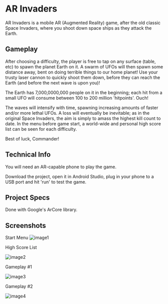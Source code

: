 # AR Invaders

AR Invaders is a mobile AR (Augmented Reality) game, after the old classic Space Invaders, where you shoot down 
space ships as they attack the Earth.

## Gameplay

After choosing a difficulty, the player is free to tap on any surface (table, etc) to spawn the planet Earth on it.
A swarm of UFOs will then spawn some distance away, bent on doing terrible things to our home planet! Use your trusty laser cannon to
quickly shoot them down, before they can reach the Earth (and before the next wave is upon you)!

The Earth has 7,000,0000,000 people on it in the beginning; each hit from a small UFO will consume between 100 to 200 million 'hitpoints'. Ouch!

The waves will intensify with time, spawning increasing amounts of faster and/or more lethal UFOs. A loss will eventually be
inevitable; as in the original Space Invaders, the aim is simply to amass the highest kill count to date. In the menu before game start, 
a world-wide and personal high score list can be seen for each difficulty.

Best of luck, Commander!

## Technical Info

You will need an AR-capable phone to play the game.

Download the project, open it in Android Studio, plug in your phone to a USB port and hit 'run' to test the game.

## Project Specs

Done with Google's ArCore library.

## Screenshots

Start Menu
![image1](https://i.imgur.com/8ySygF4.jpg)

High Score List

![image2](https://i.imgur.com/jH5iqMK.jpg)

Gameplay #1

![image3](https://i.imgur.com/UOZdCoI.jpg)

Gameplay #2

![image4](https://i.imgur.com/Dx7mmHK.jpg)
